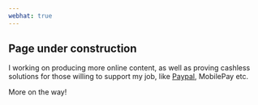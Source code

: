 ```yaml
---
webhat: true
---
```


## Page under construction

I working on producing more online content, as well as proving cashless
solutions for those willing to support my job, like
[Paypal](paypal.me/eliasrodrigo), MobilePay etc.

More on the way!
